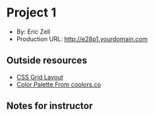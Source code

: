 # Project 1
+ By: Eric Zell
+ Production URL: <http://e28p1.yourdomain.com>

## Outside resources
- [CSS Grid Layout](https://www.w3schools.com/css/css_grid.asp)
- [Color Palette From coolors.co](https://coolors.co/palettes/trending)

## Notes for instructor
